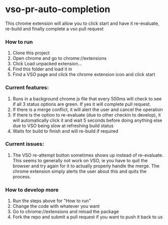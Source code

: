 # vso-pr-auto-completion
This chrome extension will allow you to click start and have it re-evaluate, re-build and finally complete a vso pull request

### How to run
1. Clone this project
2. Open chrome and go to chrome://extensions
3. Click Load unpacked extension...
4. Find this folder and load it in
5. Find a VSO page and click the chrome extension icon and click start

### Current features:
1. Runs in a background chrome js file that every 500ms will check to see if all 3 status options are green. If yes it will complete pull request.
2. If there is a merge conflict, it will alert the user and cancel the operation
3. If there is the option to re-evaluate (due to other checkin to develop), it will automatically click it and wait 5 seconds before doing anything else due to VSO being slow at refreshing build status
4. Waits for build to finish and will re-build if required

### Current issues:
1. The VSO re-attempt button sometimes shows up instead of re-evaluate. This seems to generally not work on VSO, ie you have to quit the browser and try again for it to actually properly handle the merge. The chrome extension simply alerts the user about this and quits the process.

### How to develop more
1. Run the steps above for "How to run"
2. Change the code with whatever you want
3. Go to chrome://extensions and reload the package
4. Fork the repo and submit a pull request if you want to push it back to us
